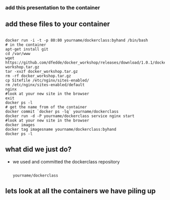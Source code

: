 <section>
<h3>add this presentation to the container</h3>
</section>

<section>
<h2>add these files to your container</h2>
<pre><code data-trim contenteditable>
docker run -i -t -p 80:80 yourname/dockerclass:byhand /bin/bash
# in the container
apt-get install git
cd /var/www
wget https://github.com/dfedde/docker_workshop/releases/download/1.0.1/docker-workshop.tar.gz
tar -xvzf docker_workshop.tar.gz
rm -rf docker_workshop.tar.gz
cp Sitefile /etc/nginx/sites-enabled/
rm /etc/nginx/sites-enabled/default
nginx
#look at your new site in the browser
exit
docker ps -l
# get the name from of the container
docker commit `docker ps -lq` yourname/dockerclass
docker run -d -P yourname/dockerclass service nginx start
#look at your new site in the browser
docker images
docker tag imagesname yourname/dockerclass:byhand
docker ps -l
</code></pre>
</section>
<section>
<h2>what did we just do?</h2>
<ul>
<li class="fragment">
we used and committed the dockerclass repository
<pre class="fragment"><code data-trim contenteditable>
yourname/dockerclass
</code></pre>
</li>
</ul>
</section>

<section>
<h2>lets look at all the containers we have piling up</h2>
</section>

